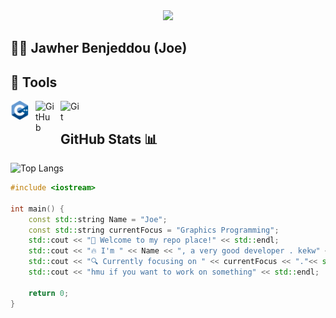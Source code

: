 <div id="header" align="center">
    <img src="https://media.giphy.com/media/ASd0Ukj0y3qMM/giphy.gif" width="300px"/>
</div>


 ## 👨‍💻 Jawher Benjeddou (Joe) 

## 🤖 Tools

<img align="left" alt="C++ (Main Langage)" width="30px" style="padding-right:10px;" src="https://github.com/devicons/devicon/blob/master/icons/cplusplus/cplusplus-original.svg" />
<img align="left" alt="GitHub" width="30px" style="padding-right:10px;" src="https://cdn.jsdelivr.net/gh/devicons/devicon/icons/github/github-original.svg" />

<img align="left" alt="Git" width="30px" style="padding-right:10px;" src="https://cdn.jsdelivr.net/gh/devicons/devicon/icons/git/git-original.svg" />
<br />


## GitHub Stats 📊 

 <!--![GitHub Streak](https://streak-stats.demolab.com?user=JawherBenjeddou&theme=gruvbox&border_radius=4.5) -->
![Top Langs](https://github-readme-stats.vercel.app/api/top-langs/?username=JawherBenjeddou&langs_count=8&theme=radical&layout=pie)


```cpp
#include <iostream>

int main() {
    const std::string Name = "Joe";
    const std::string currentFocus = "Graphics Programming";
    std::cout << "🎉 Welcome to my repo place!" << std::endl;
    std::cout << "🔥 I'm " << Name << ", a very good developer . kekw" << std::endl;
    std::cout << "🔍 Currently focusing on " << currentFocus << "."<< std::endl;
    std::cout << "hmu if you want to work on something" << std::endl;

    return 0;
}
```
